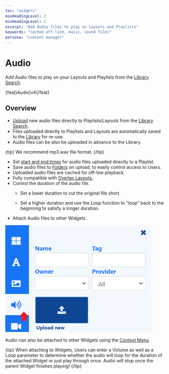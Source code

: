 ```yaml
---
toc: "widgets"
maxHeadingLevel: 2
minHeadingLevel: 2
excerpt: "Add Audio files to play on Layouts and Playlists"
keywords: "cached off-line, music, sound files"
persona: "content manager"
---
```


# Audio

Add Audio files to play on your Layouts and Playlists from the [Library Search](layouts_editor.html#content-library-search). 

{feat}Audio|v4{/feat}

## Overview

-  [Upload](media_library.html#content-add-media-upload) new audio files directly to Playlists/Layouts from the [Library Search](layouts_editor.html#content-library-search).
- Files uploaded directly to Playlists and Layouts are automatically saved to the [Library](media_library.html) for re-use.
- Audio files can be also be uploaded in advance to the Library.

{tip}
We recommend mp3.wav file format.
{/tip}

- Set [start and end times](media_playlists.html#content-widget-expiry-dates) for audio files uploaded directly to a Playlist.
- Save  audio files to [Folders](tour_folders.html#content-saving-to-folders) on upload, to easily control access to Users.
- Uploaded audio files are cached for off-line playback.
- Fully compatible with [Overlay Layouts.](layouts_overlay.html)
- Control the duration of the audio file.
  - Set a lower duration to cut the original file short.

  - Set a higher duration and use the Loop function to "loop" back to the beginning to satisfy a longer duration.
- Attach Audio files to other Widgets.


![Audio](img/v4_media_module_audio.png)





Audio can also be attached to other Widgets using the [Context Menu](layouts_editor.html#content-context-menu)

{tip}
When attaching to Widgets, Users can enter a Volume as well as a Loop parameter to determine whether the audio will loop for the duration of the attached Widget or just play through once. Audio will stop once the parent Widget finishes playing!
{/tip}

